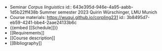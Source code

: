 - Seminar *Corpus linguistics*
  id:: 643e395d-946e-4a95-aabb-1d5b22ff438b
  Summer semester 2023
  Quirin Würschinger, LMU Munich
- Course materials: https://wuqui.github.io/corpling231
  id:: 3b8495d7-eb59-4241-bbe4-2aae24133b6c
- {{embed [[Schedule]]}}
- [[Requirements]]
- [[Course description]]
- [[Bibliography]]